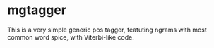 # mgtagger
This is a very simple generic pos tagger, featuting ngrams with most common word spice, with Viterbi-like code.
